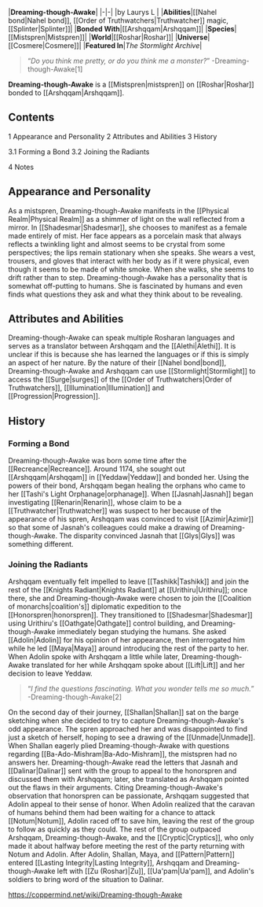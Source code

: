 |**Dreaming-though-Awake**|
|-|-|
|by  Laurys L |
|**Abilities**|[[Nahel bond\|Nahel bond]], [[Order of Truthwatchers\|Truthwatcher]] magic, [[Splinter\|Splinter]]|
|**Bonded With**|[[Arshqqam\|Arshqqam]]|
|**Species**|[[Mistspren\|Mistspren]]|
|**World**|[[Roshar\|Roshar]]|
|**Universe**|[[Cosmere\|Cosmere]]|
|**Featured In**|*The Stormlight Archive*|

>“*Do you think me pretty, or do you think me a monster?*”
\-Dreaming-though-Awake[1]


**Dreaming-though-Awake** is a [[Mistspren\|mistspren]] on [[Roshar\|Roshar]] bonded to [[Arshqqam\|Arshqqam]].

## Contents

1 Appearance and Personality
2 Attributes and Abilities
3 History

3.1 Forming a Bond
3.2 Joining the Radiants


4 Notes


## Appearance and Personality
As a mistspren, Dreaming-though-Awake manifests in the [[Physical Realm\|Physical Realm]] as a shimmer of light on the wall reflected from a mirror. In [[Shadesmar\|Shadesmar]], she chooses to manifest as a female made entirely of mist. Her face appears as a porcelain mask that always reflects a twinkling light and almost seems to be crystal from some perspectives; the lips remain stationary when she speaks. She wears a vest, trousers, and gloves that interact with her body as if it were physical, even though it seems to be made of white smoke. When she walks, she seems to drift rather than to step.
Dreaming-though-Awake has a personality that is somewhat off-putting to humans. She is fascinated by humans and even finds what questions they ask and what they think about to be revealing.

## Attributes and Abilities
Dreaming-though-Awake can speak multiple Rosharan languages and serves as a translator between Arshqqam and the [[Alethi\|Alethi]]. It is unclear if this is because she has learned the languages or if this is simply an aspect of her nature.
By the nature of their [[Nahel bond\|bond]], Dreaming-though-Awake and Arshqqam can use [[Stormlight\|Stormlight]] to access the [[Surge\|surges]] of the [[Order of Truthwatchers\|Order of Truthwatchers]], [[Illumination\|Illumination]] and [[Progression\|Progression]].

## History
### Forming a Bond
Dreaming-though-Awake was born some time after the [[Recreance\|Recreance]]. Around 1174, she sought out [[Arshqqam\|Arshqqam]] in [[Yeddaw\|Yeddaw]] and bonded her. Using the powers of their bond, Arshqqam began healing the orphans who came to her [[Tashi's Light Orphanage\|orphanage]].
When [[Jasnah\|Jasnah]] began investigating [[Renarin\|Renarin]], whose claim to be a [[Truthwatcher\|Truthwatcher]] was suspect to her because of the appearance of his spren, Arshqqam was convinced to visit [[Azimir\|Azimir]] so that some of Jasnah's colleagues could make a drawing of Dreaming-though-Awake. The disparity convinced Jasnah that [[Glys\|Glys]] was something different.

### Joining the Radiants
Arshqqam eventually felt impelled to leave [[Tashikk\|Tashikk]] and join the rest of the [[Knights Radiant\|Knights Radiant]] at [[Urithiru\|Urithiru]]; once there, she and Dreaming-though-Awake were chosen to join the [[Coalition of monarchs\|coalition's]] diplomatic expedition to the [[Honorspren\|honorspren]]. They transitioned to [[Shadesmar\|Shadesmar]] using Urithiru's [[Oathgate\|Oathgate]] control building, and Dreaming-though-Awake immediately began studying the humans. She asked [[Adolin\|Adolin]] for his opinion of her appearance, then interrogated him while he led [[Maya\|Maya]] around introducing the rest of the party to her. When Adolin spoke with Arshqqam a little while later, Dreaming-though-Awake translated for her while Arshqqam spoke about [[Lift\|Lift]] and her decision to leave Yeddaw.

>“*I find the questions fascinating. What you wonder tells me so much.*”
\-Dreaming-though-Awake[2]

On the second day of their journey, [[Shallan\|Shallan]] sat on the barge sketching when she decided to try to capture Dreaming-though-Awake's odd appearance. The spren approached her and was disappointed to find just a sketch of herself, hoping to see a drawing of the [[Unmade\|Unmade]]. When Shallan eagerly plied Dreaming-though-Awake with questions regarding [[Ba-Ado-Mishram\|Ba-Ado-Mishram]], the mistspren had no answers her.
Dreaming-though-Awake read the letters that Jasnah and [[Dalinar\|Dalinar]] sent with the group to appeal to the honorspren and discussed them with Arshqqam; later, she translated as Arshqqam pointed out the flaws in their arguments. Citing Dreaming-though-Awake's observation that honorspren can be passionate, Arshqqam suggested that Adolin appeal to their sense of honor.
When Adolin realized that the caravan of humans behind them had been waiting for a chance to attack [[Notum\|Notum]], Adolin raced off to save him, leaving the rest of the group to follow as quickly as they could. The rest of the group outpaced Arshqqam, Dreaming-though-Awake, and the [[Cryptic\|Cryptics]], who only made it about halfway before meeting the rest of the party returning with Notum and Adolin.
After Adolin, Shallan, Maya, and [[Pattern\|Pattern]] entered [[Lasting Integrity\|Lasting Integrity]], Arshqqam and Dreaming-though-Awake left with [[Zu (Roshar)\|Zu]], [[Ua'pam\|Ua'pam]], and Adolin's soldiers to bring word of the situation to Dalinar.



https://coppermind.net/wiki/Dreaming-though-Awake